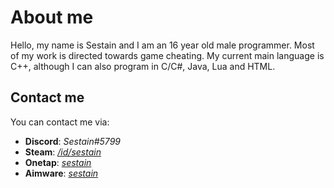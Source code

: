 # About me

Hello, my name is Sestain and I am an 16 year old male programmer. Most of my work is directed towards game cheating. My current main language is C++, although I can also program in C/C#, Java, Lua and HTML.

## Contact me

You can contact me via:

- **Discord**: *Sestain#5799*
- **Steam**: *[/id/sestain](https://steamcommunity.com/id/sestain/)*
- **Onetap**: *[sestain](https://www.onetap.com/members/sestain.1702/)*
- **Aimware**: *[sestain](https://aimware.net/forum/user/219942/)*
